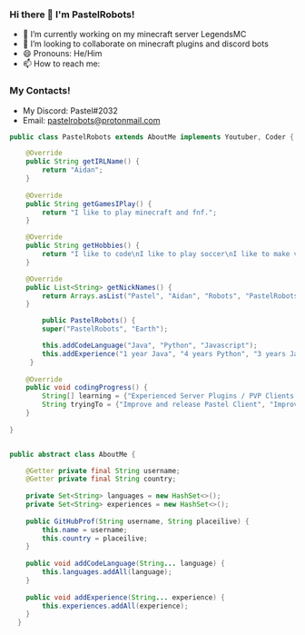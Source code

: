 ### Hi there 👋 I'm PastelRobots!

- 🔭 I’m currently working on my minecraft server LegendsMC
- 👯 I’m looking to collaborate on minecraft plugins and discord bots
- 😄 Pronouns: He/Him
- 📫 How to reach me: 
### My Contacts!
* My Discord: Pastel#2032
* Email: pastelrobots@protonmail.com

```java
public class PastelRobots extends AboutMe implements Youtuber, Coder {

	@Override
	public String getIRLName() {
		return "Aidan";
	}
	
    @Override
	public String getGamesIPlay() {
		return "I like to play minecraft and fnf.";
	}

    @Override
	public String getHobbies() {
		return "I like to code\nI like to play soccer\nI like to make videos :)";
	}   

	@Override
	public List<String> getNickNames() {
		return Arrays.asList("Pastel", "Aidan", "Robots", "PastelRobots", "Literally anything else!");
	}

        public PastelRobots() {
        super("PastelRobots", "Earth");

        this.addCodeLanguage("Java", "Python", "Javascript");
        this.addExperience("1 year Java", "4 years Python", "3 years Javascript");
     }
    
	@Override
	public void codingProgress() {
		String[] learning = {"Experienced Server Plugins / PVP Clients / Java", "Discord Bots / Node.js", "Making fun little programs / Python"};
		String tryingTo = {"Improve and release Pastel Client", "Improve CubeMC with custom-made plugins!"};
	}
	
} 


public abstract class AboutMe {

    @Getter private final String username;
    @Getter private final String country;
  
    private Set<String> languages = new HashSet<>();
    private Set<String> experiences = new HashSet<>();
  
    public GitHubProf(String username, String placeilive) {
        this.name = username;
        this.country = placeilive;
    }
  
    public void addCodeLanguage(String... language) {
        this.languages.addAll(language);
    }
    
    public void addExperience(String... experience) {
        this.experiences.addAll(experience);
    }
  }

```
